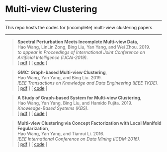 # Multi-view Clustering

---

This repo hosts the codes for (incomplete) multi-view clustering papers.

---

> **Spectral Perturbation Meets Incomplete Multi-view Data**,<br/>
> Hao Wang, LinLin Zong, Bing Liu, Yan Yang, and Wei Zhou. 2019. <br/>
> _to appear in Proceedings of International Joint Conference on Artificial Intelligence (IJCAI-2019)_.<br/>
> [ [pdf](https://arxiv.org/abs/1906.00098) ]  [ [code](https://github.com/cshaowang/pic) ] 

> **GMC: Graph-based Multi-view Clustering**,<br/>
> Hao Wang, Yan Yang, and Bing Liu. 2019. <br/>
> _IEEE Transactions on Knowledge and Data Engineering (IEEE TKDE)_.<br/>
> [ [pdf](https://ieeexplore.ieee.org/abstract/document/8662703) ]  [ [code](https://github.com/cshaowang/gmc) ] 

> **A Study of Graph-based System for Multi-view Clustering**,<br/>
> Hao Wang, Yan Yang, Bing Liu, and Hamido Fujita. 2019. <br/>
> _Knowledge-Based Systems (KBS)_.<br/>
> [ [pdf](https://www.sciencedirect.com/science/article/pii/S0950705118305082) ]  [ [code](https://github.com/cswanghao/gbs) ] 

> **Multi-view Clustering via Concept Factorization with Local Manifold Fegularization**,<br/>
> Hao Wang, Yan Yang, and Tianrui Li. 2016. <br/>
> _IEEE International Conference on Data Mining (ICDM-2016)_.<br/>
> [ [pdf](https://ieeexplore.ieee.org/abstract/document/7837980) ]  [ [code](https://github.com/vast-wang/Clustering) ] 
